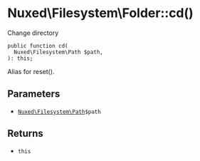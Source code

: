 # Nuxed\\Filesystem\\Folder::cd()




Change directory




``` Hack
public function cd(
  Nuxed\Filesystem\Path $path,
): this;
```




Alias for reset().




## Parameters




+ [` Nuxed\Filesystem\Path `](<class.Nuxed.Filesystem.Path.md>)`` $path ``




## Returns




* ` this `